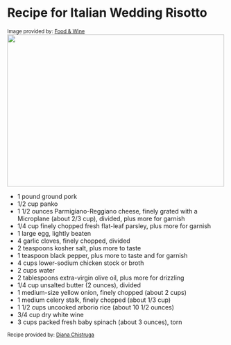 # Recipe for Italian Wedding Risotto

<sub>Image provided by: [Food & Wine](https://www.foodandwine.com/recipes/italian-wedding-risotto)</sub>  
<img src="https://www.foodandwine.com/thmb/VySKZRCx3r2mU4-kKipOimETTT8=/750x0/filters:no_upscale():max_bytes(150000):strip_icc():format(webp)/FAW-recipes-italian-wedding-risotto-hero-01-f9c6681cf49f4b958882d2fb84acc61d.jpg" width="500" height="350">

- 1 pound ground pork
- 1/2 cup panko
- 1 1/2 ounces Parmigiano-Reggiano cheese, finely grated with a Microplane (about 2/3 cup), divided, plus more for garnish
- 1/4 cup finely chopped fresh flat-leaf parsley, plus more for garnish
- 1 large egg, lightly beaten 
- 4 garlic cloves, finely chopped, divided
- 2 teaspoons kosher salt, plus more to taste
- 1 teaspoon black pepper, plus more to taste and for garnish
- 4 cups lower-sodium chicken stock or broth
- 2 cups water
- 2 tablespoons extra-virgin olive oil, plus more for drizzling
- 1/4 cup unsalted butter (2 ounces), divided 
- 1 medium-size yellow onion, finely chopped (about 2 cups)
- 1 medium celery stalk, finely chopped (about 1/3 cup)
- 1 1/2 cups uncooked arborio rice (about 10 1/2 ounces)
- 3/4 cup dry white wine
- 3 cups packed fresh baby spinach (about 3 ounces), torn


<sub>Recipe provided by: [Diana Chistruga](https://www.foodandwine.com/recipes/italian-wedding-risotto)</sub>  
